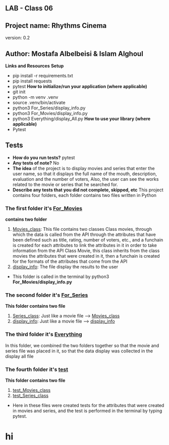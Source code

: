 ## LAB - Class 06
## Project name: Rhythms Cinema
version: 0.2
## Author: **Mostafa Albelbeisi & Islam Alghoul**
**Links and Resources**
**Setup**
- pip install -r requirements.txt
- pip install requests
- pytest
**How to initialize/run your application (where applicable)**
- git init
- python -m venv .venv
- source .venv/bin/activate
- python3 For_Series/display_info.py
- python3 For_Movies/display_info.py
- python3 Everything/display_All.py
**How to use your library (where applicable)**
- Pytest
## Tests
- **How do you run tests?** pytest
- **Any tests of note?** No
- **The idea**
 of the project is to display movies and series that enter the user name, so that it displays the full name of the mouth, description, evaluation and the number of voters,
Also, the user can see the works related to the movie or series that he searched for.
- **Describe any tests that you did not complete, skipped, etc**
This project contains four folders, each folder contains two files written in Python
### The first folder it's [For_Movies](/home/mostafa/project-in-python1/For_Movies)
**contains two folder**
1. [Movies_class](/home/mostafa/project-in-python1/For_Movies/Movies_class.py):
This file contains two classes
Class movies, through which the data is called from the API through the attributes that have been defined such as title, rating, number of voters, etc., and a funchain is created for each attributes to link the attributes in it in order to take information from the API
Class Movie, this class inherits from the class movies the attributes that were created in it, then a funchain is created for the formats of the attributes that come from the API
2. [display_info](/home/mostafa/project-in-python1/For_Movies/display_info.py):
The file display the results to the user
- This folder is called in the terminal by python3 **For_Movies/display_info.py**
### The second folder it's [For_Series](/home/mostafa/project-in-python1/For_Series)
**This folder contains two file**
1. [Series_class](/home/mostafa/project-in-python1/For_Movies/Movies_class.py):
Just like a movie file --> [Movies_class](/home/mostafa/project-in-python1/For_Movies/Movies_class.py)
2. [display_info](/home/mostafa/project-in-python1/For_Movies/display_info.py):
Just like a movie file --> [display_info](/home/mostafa/project-in-python1/For_Movies/display_info.py)
### The third folder it's [Everything](/home/mostafa/project-in-python1/Everything)
In this folder, we combined the two folders together so that the movie and series file was placed in it, so that the data display was collected in the display all file
### The fourth folder it's [test](/home/mostafa/project-in-python1/test)
**This folder contains two file**
1. [test_Movies_class](/home/mostafa/project-in-python1/test/test_Movies_class.py)
2. [test_Series_class](/home/mostafa/project-in-python1/test/test_Series_class.py)
* Here in these files were created tests for the attributes that were created in movies and series, and the test is performed in the terminal by typing pytest.

# hi